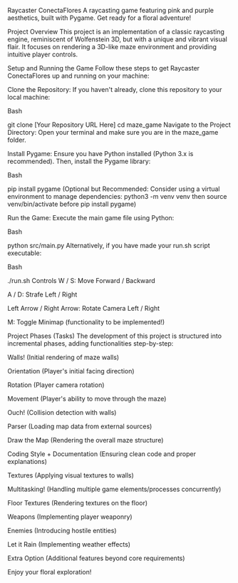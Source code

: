 Raycaster ConectaFlores
A raycasting game featuring pink and purple aesthetics, built with Pygame. Get ready for a floral adventure!

Project Overview
This project is an implementation of a classic raycasting engine, reminiscent of Wolfenstein 3D, but with a unique and vibrant visual flair. It focuses on rendering a 3D-like maze environment and providing intuitive player controls.

Setup and Running the Game
Follow these steps to get Raycaster ConectaFlores up and running on your machine:

Clone the Repository:
If you haven't already, clone this repository to your local machine:

Bash

git clone [Your Repository URL Here]
cd maze_game
Navigate to the Project Directory:
Open your terminal and make sure you are in the maze_game folder.

Install Pygame:
Ensure you have Python installed (Python 3.x is recommended). Then, install the Pygame library:

Bash

pip install pygame
(Optional but Recommended: Consider using a virtual environment to manage dependencies: python3 -m venv venv then source venv/bin/activate before pip install pygame)

Run the Game:
Execute the main game file using Python:

Bash

python src/main.py
Alternatively, if you have made your run.sh script executable:

Bash

./run.sh
Controls
W / S: Move Forward / Backward

A / D: Strafe Left / Right

Left Arrow / Right Arrow: Rotate Camera Left / Right

M: Toggle Minimap (functionality to be implemented!)

Project Phases (Tasks)
The development of this project is structured into incremental phases, adding functionalities step-by-step:

Walls! (Initial rendering of maze walls)

Orientation (Player's initial facing direction)

Rotation (Player camera rotation)

Movement (Player's ability to move through the maze)

Ouch! (Collision detection with walls)

Parser (Loading map data from external sources)

Draw the Map (Rendering the overall maze structure)

Coding Style + Documentation (Ensuring clean code and proper explanations)

Textures (Applying visual textures to walls)

Multitasking! (Handling multiple game elements/processes concurrently)

Floor Textures (Rendering textures on the floor)

Weapons (Implementing player weaponry)

Enemies (Introducing hostile entities)

Let it Rain (Implementing weather effects)

Extra Option (Additional features beyond core requirements)

Enjoy your floral exploration!

